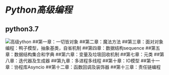 
# ***Python高级编程***
**python3.7**
---
![高级ython](https://ss3.bdstatic.com/70cFv8Sh_Q1YnxGkpoWK1HF6hhy/it/u=1443427057,959339510&fm=26&gp=0.jpg)
##第一章：一切皆对象
##第二章：魔法方法
##第三章：面对对象编程：鸭子模型，抽象基类，自省机制
##第四章：数据结构sequence
##第五章：数据结构集合和字典
##第六章：变量及垃圾回收机制
##第七章：元类
##第八章：迭代器及生成器
##第九章：多进程多线程
##第十章：IO模型
##第十一章：协程库Asyncio
##第十二章：函数回调及装饰器
##第十三章：责任链编程
